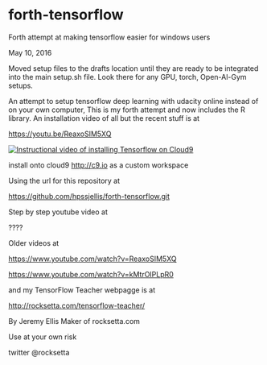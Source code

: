 # forth-tensorflow
Forth attempt at making tensorflow easier for windows users


May 10, 2016

Moved setup files to the drafts location until they are ready to be integrated into the main setup.sh file. Look there for any GPU, torch, Open-Al-Gym setups.




An attempt to setup tensorflow deep learning with udacity online instead of on your own computer, This is my forth attempt and now includes the R library. An installation video of all but the recent stuff is at

https://youtu.be/ReaxoSIM5XQ



[![Instructional video of installing Tensorflow on Cloud9](http://img.youtube.com/vi/ReaxoSIM5XQ/0.jpg)](https://youtu.be/ReaxoSIM5XQ)














install onto cloud9 http://c9.io as a custom workspace

Using the url for this repository at


https://github.com/hpssjellis/forth-tensorflow.git






Step by step youtube video at 

????


Older videos at

https://www.youtube.com/watch?v=ReaxoSIM5XQ


https://www.youtube.com/watch?v=kMtrOIPLpR0




and my TensorFlow Teacher webpagge is at

http://rocksetta.com/tensorflow-teacher/







By Jeremy Ellis Maker of rocksetta.com 

Use at your own risk

twitter @rocksetta













